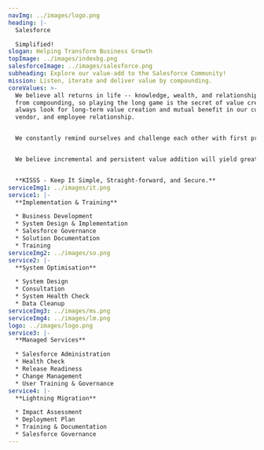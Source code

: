 ```yaml
---
navImg: ../images/logo.png
heading: |-
  Salesforce

  Simplified!
slogan: Helping Transform Business Growth
topImage: ../images/indexbg.png
salesforceImage: ../images/salesforce.png
subheading: Explore our value-add to the Salesforce Community!
mission: Listen, iterate and deliver value by compounding.
coreValues: >-
  We believe all returns in life -- knowledge, wealth, and relationships -- come
  from compounding, so playing the long game is the secret of value creation. We
  always look for long-term value creation and mutual benefit in our customer,
  vendor, and employee relationship.


  We constantly remind ourselves and challenge each other with first principles thinking.


  We believe incremental and persistent value addition will yield great products & services.


  **KISSS - Keep It Simple, Straight-forward, and Secure.**
serviceImg1: ../images/it.png
service1: |-
  **Implementation & Training**

  * Business Development
  * System Design & Implementation
  * Salesforce Governance
  * Solution Documentation
  * Training
serviceImg2: ../images/so.png
service2: |-
  **System Optimisation**

  * System Design
  * Consultation
  * System Health Check
  * Data Cleanup
serviceImg3: ../images/ms.png
serviceImg4: ../images/lm.png
logo: ../images/logo.png
service3: |-
  **Managed Services**

  * Salesforce Administration
  * Health Check
  * Release Readiness
  * Change Management
  * User Training & Governance
service4: |-
  **Lightning Migration**

  * Impact Assessment
  * Deployment Plan
  * Training & Documentation
  * Salesforce Governance
---
```

